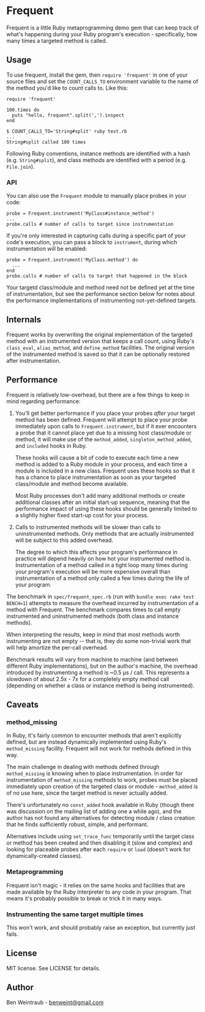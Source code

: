 # Frequent

Frequent is a little Ruby metaprogramming demo gem that can keep track of what's
happening during your Ruby program's execution - specifically, how many times a
targeted method is called.

## Usage

To use frequent, install the gem, then `require 'frequent'` in one of your source
files and set the `COUNT_CALLS_TO` environment variable to the name of the
method you'd like to count calls to. Like this:

```
require 'frequent'

100.times do
  puts "hello, frequent".split(',').inspect
end
```

```
$ COUNT_CALLS_TO='String#split' ruby test.rb
...
String#split called 100 times
```

Following Ruby conventions, instance methods are identified with a hash
(e.g. `String#split`), and class methods are identified with a period
(e.g. `File.join`).

### API

You can also use the `Frequent` module to manually place probes in your code:

```
probe = Frequent.instrument('MyClass#instance_method')
...
probe.calls # number of calls to target since instrumentation
```

If you're only interested in capturing calls during a specific part of your
code's execution, you can pass a block to `instrument`, during which
instrumentation will be enabled:

```
probe = Frequent.instrument('MyClass.method') do
  ...
end
probe.calls # number of calls to target that happened in the block
```

Your targetd class/module and method need not be defined yet at the time of
instrumentation, but see the performance section below for notes about the
performance implementations of instrumenting not-yet-defined targets.

## Internals

Frequent works by overwriting the original implementation of the targeted method
with an instrumented version that keeps a call count, using Ruby's `class_eval`,
`alias_method`, and `define_method` facilities. The original version of the
instrumented method is saved so that it can be optionally restored after
instrumentation.

## Performance

Frequent is relatively low-overhead, but there are a few things to keep in mind
regarding performance:

1. You'll get better performance if you place your probes *after* your target
   method has been defined. Frequent will attempt to place your probe immediately
   upon calls to `Frequent.instrument`, but if it ever encounters a probe that it
   cannot place yet due to a missing host class/module or method, it will make
   use of the `method_added`, `singleton_method_added`, and `included` hooks in
   Ruby.

   These hooks will cause a bit of code to execute each time a new method is
   added to a Ruby module in your process, and each time a module is included
   in a new class. Frequent uses these hooks so that it has a chance to place
   instrumentation as soon as your targeted class/module and method become
   available.

   Most Ruby processes don't add many additional methods or create additional
   classes after an initial start-up sequence, meaning that the performance
   impact of using these hooks should be generally limited to a slightly higher
   fixed start-up cost for your process.

2. Calls to instrumented methods will be slower than calls to uninstrumented
   methods. Only methods that are actually instrumented will be subject to this
   added overhead.

   The degree to which this affects your program's performance in practice will
   depend heavily on how hot your instrumented method is.
   Instrumentation of a method called in a tight loop many times during your
   program's execution will be more expensive overall than instrumentation of a
   method only called a few times during the life of your program.

The benchmark in `spec/frequent_spec.rb` (run with `bundle exec rake test BENCH=1`)
attempts to measure the overhead incurred by instrumentation of a method with
Frequent. The benchmark compares times to call empty instrumented and
uninstrumented methods (both class and instance methods).

When interpreting the results, keep in mind that most methods worth
instrumenting are not empty -- that is, they do some non-trivial work that will
help amortize the per-call overhead.

Benchmark results will vary from machine to machine (and between different Ruby
implementations), but on the author's machine, the overhead introduced by 
instrumenting a method is ~0.5 μs / call. This represents a slowdown of about
2.5x - 7x for a completely empty method call (depending on whether a class or
instance method is being instrumented).

## Caveats

### method_missing

In Ruby, it's fairly common to encounter methods that aren't explicitly defined,
but are instead dynamically implemented using Ruby's `method_missing` facility.
Frequent will not work for methods defined in this way.

The main challenge in dealing with methods defined through `method_missing` is
knowing when to place instrumentation. In order for instrumentation of
`method_missing` methods to work, probes must be placed immediately upon
creation of the targeted class or module - `method_added` is of no use here,
since the target method is never actually added.

There's unfortunately no `const_added` hook available in Ruby (though there was
discussion on the mailing list of adding one a while ago), and the author has
not found any alternatives for detecting module / class creation that he finds
sufficiently robust, simple, and performant.

Alternatives include using `set_trace_func` temporarily until the target class
or method has been created and then disabling it (slow and complex) and looking
for placeable probes after each `require` or `load` (doesn't work for 
dynamically-created classes).

### Metaprogramming

Frequent isn't magic - it relies on the same hooks and facilities that are made
available by the Ruby interpreter to any code in your program. That means it's
probably possible to break or trick it in many ways.

### Instrumenting the same target multiple times

This won't work, and should probably raise an exception, but currently just
fails.

## License

MIT license. See LICENSE for details.

## Author

Ben Weintraub - benweint@gmail.com